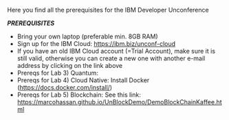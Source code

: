 Here you find all the prerequisites for the IBM Developer Unconference

***PREREQUISITES***
- Bring your own laptop (preferable min. 8GB RAM)
- Sign up for the IBM Cloud: https://ibm.biz/unconf-cloud
- If you have an old IBM Cloud account (=Trial Account), make sure it is still valid, otherwise you can create a new one with another e-mail address by clicking on the link above
- Prereqs for Lab 3) Quantum: 
- Prereqs for Lab 4) Cloud Native: Install Docker (https://docs.docker.com/install/) 
- Prereqs for Lab 5) Blockchain: See this link: https://marcohassan.github.io/UnBlockDemo/DemoBlockChainKaffee.html
